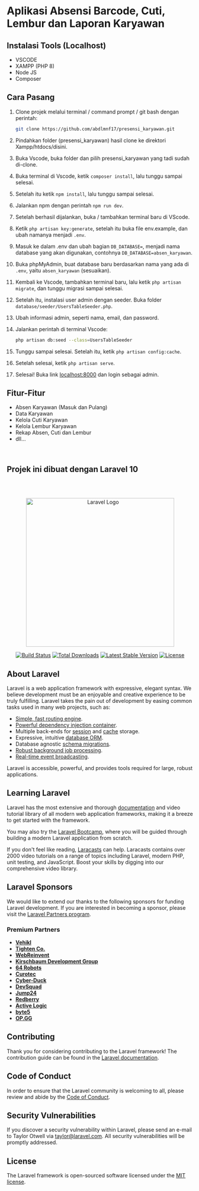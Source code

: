 # Aplikasi Absensi Barcode, Cuti, Lembur dan Laporan Karyawan

## Instalasi Tools (Localhost)

- VSCODE
- XAMPP (PHP 8)
- Node JS
- Composer

## Cara Pasang

1. Clone projek melalui terminal / command prompt / git bash dengan perintah:
   ```bash
   git clone https://github.com/abdlmnf17/presensi_karyawan.git
   ```

2. Pindahkan folder (presensi_karyawan) hasil clone ke direktori Xampp/htdocs/disini.

3. Buka Vscode, buka folder dan pilih presensi_karyawan yang tadi sudah di-clone.

4. Buka terminal di Vscode, ketik `composer install`, lalu tunggu sampai selesai.

5. Setelah itu ketik `npm install`, lalu tunggu sampai selesai.

6. Jalankan npm dengan perintah `npm run dev`.

7. Setelah berhasil dijalankan, buka / tambahkan terminal baru di VScode.

8. Ketik `php artisan key:generate`, setelah itu buka file env.example, dan ubah namanya menjadi `.env`.

9. Masuk ke dalam .env dan ubah bagian `DB_DATABASE=`, menjadi nama database yang akan digunakan, contohnya `DB_DATABASE=absen_karyawan`.

10. Buka phpMyAdmin, buat database baru berdasarkan nama yang ada di `.env`, yaitu `absen_karyawan` (sesuaikan).

11. Kembali ke Vscode, tambahkan terminal baru, lalu ketik `php artisan migrate`, dan tunggu migrasi sampai selesai.

12. Setelah itu, instalasi user admin dengan seeder. Buka folder `database/seeder/UsersTableSeeder.php`.

13. Ubah informasi admin, seperti nama, email, dan password.

14. Jalankan perintah di terminal Vscode:
    ```bash
    php artisan db:seed --class=UsersTableSeeder
    ```

15. Tunggu sampai selesai. Setelah itu, ketik `php artisan config:cache`.

16. Setelah selesai, ketik `php artisan serve`.

17. Selesai! Buka link [localhost:8000](http://localhost:8000) dan login sebagai admin.

## Fitur-Fitur

- Absen Karyawan (Masuk dan Pulang)
- Data Karyawan
- Kelola Cuti Karyawan
- Kelola Lembur Karyawan
- Rekap Absen, Cuti dan Lembur
- dll...

<br/>

## Projek ini dibuat dengan Laravel 10

<br/>
<br/>
<p align="center"><a href="https://laravel.com" target="_blank"><img src="https://raw.githubusercontent.com/laravel/art/master/logo-lockup/5%20SVG/2%20CMYK/1%20Full%20Color/laravel-logolockup-cmyk-red.svg" width="400" alt="Laravel Logo"></a></p>

<p align="center">
<a href="https://github.com/laravel/framework/actions"><img src="https://github.com/laravel/framework/workflows/tests/badge.svg" alt="Build Status"></a>
<a href="https://packagist.org/packages/laravel/framework"><img src="https://img.shields.io/packagist/dt/laravel/framework" alt="Total Downloads"></a>
<a href="https://packagist.org/packages/laravel/framework"><img src="https://img.shields.io/packagist/v/laravel/framework" alt="Latest Stable Version"></a>
<a href="https://packagist.org/packages/laravel/framework"><img src="https://img.shields.io/packagist/l/laravel/framework" alt="License"></a>
</p>

## About Laravel

Laravel is a web application framework with expressive, elegant syntax. We believe development must be an enjoyable and creative experience to be truly fulfilling. Laravel takes the pain out of development by easing common tasks used in many web projects, such as:

- [Simple, fast routing engine](https://laravel.com/docs/routing).
- [Powerful dependency injection container](https://laravel.com/docs/container).
- Multiple back-ends for [session](https://laravel.com/docs/session) and [cache](https://laravel.com/docs/cache) storage.
- Expressive, intuitive [database ORM](https://laravel.com/docs/eloquent).
- Database agnostic [schema migrations](https://laravel.com/docs/migrations).
- [Robust background job processing](https://laravel.com/docs/queues).
- [Real-time event broadcasting](https://laravel.com/docs/broadcasting).

Laravel is accessible, powerful, and provides tools required for large, robust applications.

## Learning Laravel

Laravel has the most extensive and thorough [documentation](https://laravel.com/docs) and video tutorial library of all modern web application frameworks, making it a breeze to get started with the framework.

You may also try the [Laravel Bootcamp](https://bootcamp.laravel.com), where you will be guided through building a modern Laravel application from scratch.

If you don't feel like reading, [Laracasts](https://laracasts.com) can help. Laracasts contains over 2000 video tutorials on a range of topics including Laravel, modern PHP, unit testing, and JavaScript. Boost your skills by digging into our comprehensive video library.

## Laravel Sponsors

We would like to extend our thanks to the following sponsors for funding Laravel development. If you are interested in becoming a sponsor, please visit the [Laravel Partners program](https://partners.laravel.com).

### Premium Partners

- **[Vehikl](https://vehikl.com/)**
- **[Tighten Co.](https://tighten.co)**
- **[WebReinvent](https://webreinvent.com/)**
- **[Kirschbaum Development Group](https://kirschbaumdevelopment.com)**
- **[64 Robots](https://64robots.com)**
- **[Curotec](https://www.curotec.com/services/technologies/laravel/)**
- **[Cyber-Duck](https://cyber-duck.co.uk)**
- **[DevSquad](https://devsquad.com/hire-laravel-developers)**
- **[Jump24](https://jump24.co.uk)**
- **[Redberry](https://redberry.international/laravel/)**
- **[Active Logic](https://activelogic.com)**
- **[byte5](https://byte5.de)**
- **[OP.GG](https://op.gg)**

## Contributing

Thank you for considering contributing to the Laravel framework! The contribution guide can be found in the [Laravel documentation](https://laravel.com/docs/contributions).

## Code of Conduct

In order to ensure that the Laravel community is welcoming to all, please review and abide by the [Code of Conduct](https://laravel.com/docs/contributions#code-of-conduct).

## Security Vulnerabilities

If you discover a security vulnerability within Laravel, please send an e-mail to Taylor Otwell via [taylor@laravel.com](mailto:taylor@laravel.com). All security vulnerabilities will be promptly addressed.

## License

The Laravel framework is open-sourced software licensed under the [MIT license](https://opensource.org/licenses/MIT).
